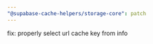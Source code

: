```yaml
---
"@supabase-cache-helpers/storage-core": patch
---
```


fix: properly select url cache key from info
